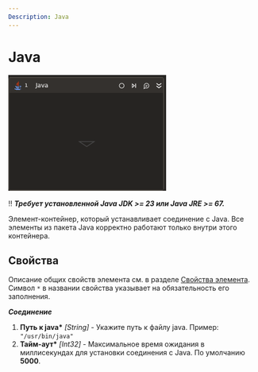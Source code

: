 ```yaml
---
Description: Java
---
```


# Java

![](../../../../.gitbook/assets1/linux-items-extra/java-scope-base.png)

:bangbang: ***Требует установленной Java JDK >= 23 или Java JRE >= 67.***

Элемент-контейнер, который устанавливает соединение с Java. Все элементы из пакета Java корректно работают только внутри этого контейнера.

## Свойства

Описание общих свойств элемента см. в разделе [Свойства элемента](https://docs.primo-rpa.ru/primo-rpa/primo-studio/process/elements#svoistva-elementa).\
Символ `*` в названии свойства указывает на обязательность его заполнения.

***Соединение***
1. **Путь к java\*** *[String]* - Укажите путь к файлу java. Пример: `"/usr/bin/java"`
1. **Тайм-аут\*** *[Int32]* - Максимальное время ожидания в миллисекундах для установки соединения с Java. По умолчанию **5000**.
